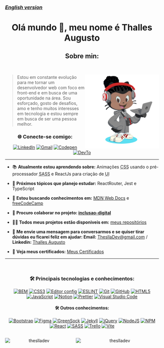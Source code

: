 <a href="https://github.com/ThesllaDev/ThesllaDev/blob/main/README-EN.md"><h3><u>**_English version_**</u></h3></a>

<h1 align="center">Olá mundo 👋, meu nome é Thalles Augusto</h1>
<h2 align="center">Sobre min:</h2>

<br>
<div>
    <img align="right" width="48%" alt="Octocat" src="https://raw.githubusercontent.com/ThesllaDev/ThesllaDev/main/images/my-octocat.png" />
    <blockquote>Estou em constante evolução para me tornar um desenvolvedor web com foco em front-end e em busca de uma oportunidade na área. Sou esforçado, gosto de desafios, amo e tenho muitos interesses em tecnologia e estou sempre em busca de ser uma pessoa melhor.</blockquote>
</div>

<section align="center"><h3>🌐 Conecte-se comigo:</h3> 
<a href="https://www.linkedin.com/in/thalles-augusto/"><img alt="LinkedIn" src="https://img.shields.io/badge/linkedin-%230077B5.svg?style=for-the-badge&logo=linkedin&logoColor=white"/></a>
<a href="mailto:ThesllaDev@gmail.com"><img alt="Gmail" src="https://img.shields.io/badge/Gmail-D14836?style=for-the-badge&logo=gmail&logoColor=white" /></a>
<a href="https://codepen.io/theslladev"><img alt="Codepen" src="https://img.shields.io/badge/Codepen-000000?style=for-the-badge&logo=codepen&logoColor=white"/></a>
<a href="https://dev.to/theslladev"><img alt="DevTo" src="https://img.shields.io/badge/dev.to-0A0A0A?style=for-the-badge&logo=devdotto&logoColor=white"/></a>
</section>

---

- 📚 **Atualmente estou aprendendo sobre:** Animações <abbr title="Cascading Style Sheets">CSS</abbr> usando o pré-processador <abbr title="Syntactically Awesome Style Sheets">SASS</abbr> e ReactJs para criação de <abbr title="User Interface">UI</abbr>

- 🎯 **Próximos tópicos que planejo estudar:** ReactRouter, Jest e TypeScript

- 📜 **Estou buscando conhecimentos em:** [<abbr title="Mozilla Developer Network">MDN</abbr> Web Docs](https://developer.mozilla.org/en-US/) e [freeCodeCamp](https://www.freecodecamp.org/)

- 🤝 **Procuro colaborar no projeto: [inclusao-digital](https://github.com/EticaAI/inclusao-digital)**

- 👨‍💻 **Todos meus projetos estão disponiveis em:** [meus repositórios](https://github.com/ThesllaDev?tab=repositories)

- 📨 **Me envie uma mensagem para conversarmos e se quiser tirar dúvidas eu ficarei feliz em ajudar: Email:** ThesllaDev@gmail.com / **Linkedin:** [Thalles Augusto](https://linkedin.com/in/thalles-augusto)

- 📃 **Veja meus certificados:** [Meus Certificados](https://github.com/ThesllaDev/ThesllaDev/blob/main/myCertificates.md)

---

<br>
<h3 align="center"> 🛠️ Principais tecnologias e conhecimentos:</h3>

<div align="center">
    <a href="http://getbem.com/"><img alt="BEM" src="https://img.shields.io/badge/BEM-%23121011.svg?style=for-the-badge&logo=bem&logoColor=white"/></a>
    <a href="https://developer.mozilla.org/en-US/docs/Web/CSS"><img alt="CSS3" src="https://img.shields.io/badge/css3-%231572B6.svg?style=for-the-badge&logo=css3&logoColor=white"/></a>
    <a href="https://editorconfig.org/"><img alt="Editor config" src="https://img.shields.io/badge/Editor%20Config-E0EFEF?style=for-the-badge&logo=editorconfig&logoColor=000"/></a>
    <a href="https://eslint.org/"><img alt="ESLINT" src="https://img.shields.io/badge/eslint-4B32C3?style=for-the-badge&logo=eslint&logoColor=white"/></a>
    <a href="https://git-scm.com/"><img alt="Git" src="https://img.shields.io/badge/git-%23F05033.svg?style=for-the-badge&logo=git&logoColor=white"/></a>
    <a href="https://github.com/"><img alt="GitHub" src="https://img.shields.io/badge/github-%23121011.svg?style=for-the-badge&logo=github&logoColor=white"/></a>
    <a href="https://developer.mozilla.org/en-US/docs/Web/HTML"><img alt="HTML5" src="https://img.shields.io/badge/html5-%23E34F26.svg?style=for-the-badge&logo=html5&logoColor=white"/></a>
    <a href="https://developer.mozilla.org/en-US/docs/Web/JavaScript"><img alt="JavaScript" src="https://img.shields.io/badge/javascript-%23323330.svg?style=for-the-badge&logo=javascript&logoColor=%23F7DF1E"/></a>
    <a href="https://www.notion.so/"><img alt="Notion" src="https://img.shields.io/badge/Notion-%23000000.svg?style=for-the-badge&logo=notion&logoColor=white"/></a>
    <a href="https://prettier.io/"><img alt="Prettier" src="https://img.shields.io/badge/prettier-1A2C34?style=for-the-badge&logo=prettier&logoColor=F7B93E"/></a>
    <a href="https://code.visualstudio.com/"><img alt="Visual Studio Code" src="https://img.shields.io/badge/VisualStudioCode-0078d7.svg?style=for-the-badge&logo=visual-studio-code&logoColor=white"/></a>
</div>

<h4 align="center"> 🛠️ Outros conhecimentos:</h3>

<div align="center">
    <a href="https://getbootstrap.com/"><img alt="Bootstrap" src="https://img.shields.io/badge/bootstrap-%23563D7C.svg?style=for-the-badge&logo=bootstrap&logoColor=white"/></a>
    <a href="https://www.figma.com/"><img alt="Figma" src="https://img.shields.io/badge/figma-%23F24E1E.svg?style=for-the-badge&logo=figma&logoColor=white"/></a>
    <a href="https://greensock.com/"><img alt="GreenSock" src="https://img.shields.io/badge/green%20sock-88CE02?style=for-the-badge&logo=greensock&logoColor=white"/></a>
    <a href="https://jekyllrb.com/"><img alt="Jekyll" src="https://img.shields.io/badge/Jekyll-CC0000?style=for-the-badge&logo=Jekyll&logoColor=white"/></a>
    <a href="https://jquery.com/"><img alt="jQuery" src="https://img.shields.io/badge/jquery-%230769AD.svg?style=for-the-badge&logo=jquery&logoColor=white"/></a>
    <a href="https://nodejs.org/en/"><img alt="NodeJS" src="https://img.shields.io/badge/Node.js-339933?style=for-the-badge&logo=nodedotjs&logoColor=white"/></a>
    <a href="https://www.npmjs.com/"><img alt="NPM" src="https://img.shields.io/badge/npm-CB3837?style=for-the-badge&logo=npm&logoColor=white"/></a>
    <a href="https://reactjs.org/"><img alt="React" src="https://img.shields.io/badge/React-20232A?style=for-the-badge&logo=react&logoColor=61DAFB"/></a>
    <a href="https://sass-lang.com/"><img alt="SASS" src="https://img.shields.io/badge/Sass-CC6699?style=for-the-badge&logo=sass&logoColor=white"/></a>
    <a href="https://trello.com/"><img alt="Trello" src="https://img.shields.io/badge/Trello-%23026AA7.svg?style=for-the-badge&logo=Trello&logoColor=white"/></a>
    <a href="https://vitejs.dev/"><img alt="Vite" src="https://img.shields.io/badge/vite-%23646CFF.svg?style=for-the-badge&logo=vite&logoColor=white"/></a>
</div>

<br>
<div align="center">
    <p><img align="left" width="41%" src="https://github-readme-stats.vercel.app/api/top-langs?username=theslladev&show_icons=true&locale=en&layout=compact" alt="theslladev" /></p>
    <p>&nbsp;<img align="right" width="54%" src="https://github-readme-stats.vercel.app/api?username=theslladev&show_icons=true&locale=en" alt="theslladev" /></p>
</div>
